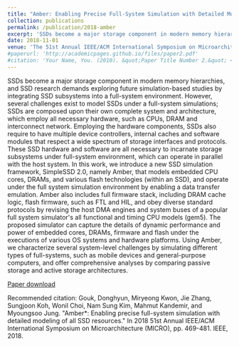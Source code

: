 ```yaml
---
title: "Amber: Enabling Precise Full-System Simulation with Detailed Modeling of All SSD Resources"
collection: publications
permalink: /publication/2018-amber
excerpt: 'SSDs become a major storage component in modern memory hierarchies, and SSD research demands exploring future simulation-based studies by integrating SSD subsystems into a full-system environment. However, several challenges exist to model SSDs under a full-system simulations; SSDs are composed upon their own complete system and architecture, which employ all necessary hardware, such as CPUs, DRAM and interconnect network. Employing the hardware components, SSDs also require to have…'
date: 2018-11-01
venue: 'The 51st Annual IEEE/ACM International Symposium on Microarchitecture (MICRO)'
#paperurl: 'http://academicpages.github.io/files/paper2.pdf'
#citation: 'Your Name, You. (2010). &quot;Paper Title Number 2.&quot; <i>Journal 1</i>. 1(2).'
---
```

SSDs become a major storage component in modern memory hierarchies, and SSD research demands exploring future simulation-based studies by integrating SSD subsystems into a full-system environment. However, several challenges exist to model SSDs under a full-system simulations; SSDs are composed upon their own complete system and architecture, which employ all necessary hardware, such as CPUs, DRAM and interconnect network. Employing the hardware components, SSDs also require to have multiple device controllers, internal caches and software modules that respect a wide spectrum of storage interfaces and protocols. These SSD hardware and software are all necessary to incarnate storage subsystems under full-system environment, which can operate in parallel with the host system. In this work, we introduce a new SSD simulation framework, SimpleSSD 2.0, namely Amber, that models embedded CPU cores, DRAMs, and various flash technologies (within an SSD), and operate under the full system simulation environment by enabling a data transfer emulation. Amber also includes full firmware stack, including DRAM cache logic, flash firmware, such as FTL and HIL, and obey diverse standard protocols by revising the host DMA engines and system buses of a popular full system simulator's all functional and timing CPU models (gem5). The proposed simulator can capture the details of dynamic performance and power of embedded cores, DRAMs, firmware and flash under the executions of various OS systems and hardware platforms. Using Amber, we characterize several system-level challenges by simulating different types of full-systems, such as mobile devices and general-purpose computers, and offer comprehensive analyses by comparing passive storage and active storage architectures.

[Paper download](https://arxiv.org/pdf/1811.01544.pdf)

Recommended citation: Gouk, Donghyun, Miryeong Kwon, Jie Zhang, Sungjoon Koh, Wonil Choi, Nam Sung Kim, Mahmut Kandemir, and Myoungsoo Jung. "Amber*: Enabling precise full-system simulation with detailed modeling of all SSD resources." In 2018 51st Annual IEEE/ACM International Symposium on Microarchitecture (MICRO), pp. 469-481. IEEE, 2018.